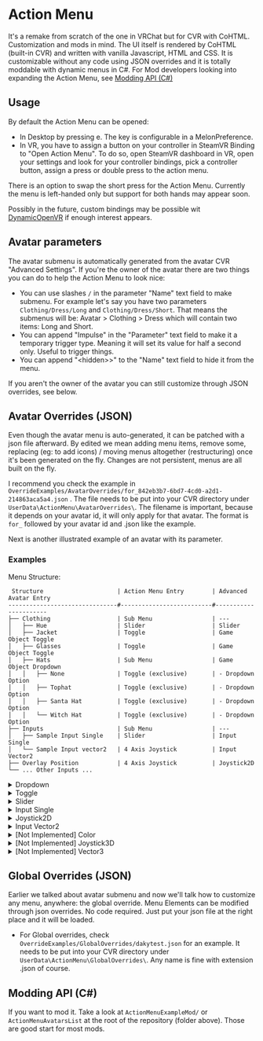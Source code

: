 # Action Menu

It's a remake from scratch of the one in VRChat but for CVR with CoHTML. Customization and mods in mind. The UI itself is rendered by CoHTML (built-in CVR) and written with vanilla Javascript, HTML and CSS. It is customizable without any code using JSON overrides and it is totally moddable with dynamic menus in C#.
For Mod developers looking into expanding the Action Menu, see [Modding API (C#)](https://github.com/dakyneko/DakyModsCVR/tree/master/ActionMenu#modding-api-c)

## Usage

By default the Action Menu can be opened:
- In Desktop by pressing e. The key is configurable in a MelonPreference.
- In VR, you have to assign a button on your controller in SteamVR Binding to "Open Action Menu". To do so, open SteamVR dashboard in VR, open your settings and look for your controller bindings, pick a controller button, assign a press or double press to the action menu.

There is an option to swap the short press for the Action Menu. Currently the menu is left-handed only but support for both hands may appear soon.

Possibly in the future, custom bindings may be possible wit [DynamicOpenVR](https://github.com/nicoco007/DynamicOpenVR) if enough interest appears.

## Avatar parameters

The avatar submenu is automatically generated from the avatar CVR "Advanced Settings". If you're the owner of the avatar there are two things you can do to help the Action Menu to look nice:

- You can use slashes `/` in the parameter "Name" text field to make submenu. For example let's say you have two parameters `Clothing/Dress/Long` and `Clothing/Dress/Short`. That means the submenus will be: Avatar > Clothing > Dress which will contain two items: Long and Short.
- You can append "Impulse" in the "Parameter" text field to make it a temporary trigger type. Meaning it will set its value for half a second only. Useful to trigger things.
- You can append "&lt;hidden>&gt;" to the "Name" text field to hide it from the menu.

If you aren't the owner of the avatar you can still customize through JSON overrides, see below.
 
## Avatar Overrides (JSON)

Even though the avatar menu is auto-generated, it can be patched with a json file afterward. By edited we mean adding menu items, remove some, replacing (eg: to add icons) / moving menus altogether (restructuring) once it's been generated on the fly. Changes are not persistent, menus are all built on the fly.

I recommend you check the example in `OverrideExamples/AvatarOverrides/for_842eb3b7-6bd7-4cd0-a2d1-214863aca5a4.json` . The file needs to be put into your CVR directory under `UserData\ActionMenu\AvatarOverrides\`. The filename is important, because it depends on your avatar id, it will only apply for that avatar. The format is `for_` followed by your avatar id and .json like the example.

Next is another illustrated example of an avatar with its parameter.

### Examples
Menu Structure:
```
 Structure                     | Action Menu Entry        | Advanced Avatar Entry
-------------------------------#--------------------------#----------------------
├── Clothing                   | Sub Menu                 | ---
│   ├── Hue                    | Slider                   | Slider
│   ├── Jacket                 | Toggle                   | Game Object Toggle
│   ├── Glasses                | Toggle                   | Game Object Toggle
│   ├── Hats                   | Sub Menu                 | Game Object Dropdown
│   │   ├── None               | Toggle (exclusive)       | - Dropdown Option
│   │   ├── Tophat             | Toggle (exclusive)       | - Dropdown Option
│   │   ├── Santa Hat          | Toggle (exclusive)       | - Dropdown Option
│   │   └── Witch Hat          | Toggle (exclusive)       | - Dropdown Option
├── Inputs                     | Sub Menu                 | ---
│   ├── Sample Input Single    | Slider                   | Input Single
│   └── Sample Input vector2   | 4 Axis Joystick          | Input Vector2
├── Overlay Position           | 4 Axis Joystick          | Joystick2D
└── ... Other Inputs ...
```

<details>
  <summary> Dropdown </summary> 

  ![image](https://user-images.githubusercontent.com/31988415/191075756-26923c47-911e-42c1-a6fb-0f7af9b9b9b3.png)
  ![image](https://user-images.githubusercontent.com/31988415/191089582-bb2821ee-8f3d-413e-94d5-b8b6747e795a.png)
</details>
<details>
  <summary> Toggle </summary> 

  ![image](https://user-images.githubusercontent.com/31988415/191076051-1a27fef9-b9de-4d6d-8568-b0d0f4b22235.png)
  ![image](https://user-images.githubusercontent.com/31988415/191089447-8e2e8519-c291-49c0-9590-3aabc88d86e9.png)
</details>
<details>
  <summary> Slider </summary> 

  ![image](https://user-images.githubusercontent.com/31988415/191076532-d9576773-069e-4ebd-a094-92bb862cbfe0.png)
  ![image](https://user-images.githubusercontent.com/31988415/191089317-95be7102-f55a-4d69-92e3-f713b97407e3.png)
</details>
<details>
  <summary> Input Single </summary> 

  The Input Single currently has a fixed range from 0 to 1, we are still evaluating how to approach this widget

  ![image](https://user-images.githubusercontent.com/31988415/191084986-4ff5823f-c3b3-4943-893d-4f781c3f50bf.png)
  ![image](https://user-images.githubusercontent.com/31988415/191088271-7c35d9b5-6325-430d-988d-405009071f80.png)
</details>
<details>
  <summary> Joystick2D </summary> 

  ![image](https://user-images.githubusercontent.com/31988415/191075664-33b31260-ca6a-4b08-ae8a-a770d668541e.png)
  ![image](https://user-images.githubusercontent.com/31988415/191087936-c519d21f-d925-43d3-a80b-21d5ae17eb4e.png)
</details>
<details>
  <summary> Input Vector2 </summary> 

  ![image](https://user-images.githubusercontent.com/31988415/191085027-0406f9b7-2304-405a-ac07-26d51dc26b82.png)
  ![image](https://user-images.githubusercontent.com/31988415/191088916-567c9d04-b535-417f-9e95-798977308c3c.png)
</details>
<details>
  <summary> [Not Implemented] Color </summary> 

  Not Implemented, we are still evaluating how to approach this widget, contributions are welcome!
  Current Ideas are as follows:
  - sub menu with 3 sliders for each color channel, possibly color coded background
  - 2D widget with HS and separate V slider, or similar
  - complete circular RGB color selector (its impossible to hit all colors, we probably won't do this)
  - just a few preset colors in a kind of palette, maybe hexagonal - this option doesn't expose all colors, but might be more practical
</details>
<details>
  <summary> [Not Implemented] Joystick3D </summary> 

  Not Implemented, we are still evaluating how to approach this widget, contributions are welcome!
</details>
<details>
  <summary> [Not Implemented] Vector3 </summary> 

  Not Implemented, we are still evaluating how to approach this widget, contributions are welcome!
</details>

## Global Overrides (JSON)

Earlier we talked about avatar submenu and now we'll talk how to customize any menu, anywhere: the global override. Menu Elements can be modified through json overrides. No code required. Just put your json file at the right place and it will be loaded.
  - For Global overrides, check `OverrideExamples/GlobalOverrides/dakytest.json` for an example. It needs to be put into your CVR directory under `UserData\ActionMenu\GlobalOverrides\`. Any name is fine with extension .json of course.

## Modding API (C#)

If you want to mod it. Take a look at `ActionMenuExampleMod/` or `ActionMenuAvatarsList` at the root of the repository (folder above). Those are good start for most mods.
